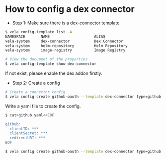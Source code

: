 # How to config a dex connector

* Step 1: Make sure there is a dex-connector template

```bash
$ vela config-template list -A
NAMESPACE       NAME                    ALIAS                                   SCOPE   SENSITIVE       CREATED-TIME                 
vela-system     dex-connector           Dex Connector                           system  false           2022-10-12 23:48:05 +0800 CST
vela-system     helm-repository         Helm Repository                         project false           2022-10-14 12:04:58 +0800 CST
vela-system     image-registry          Image Registry                          project false           2022-10-13 15:39:37 +0800 CST

# View the document of the properties
$ vela config-template show dex-connector
```

If not exist, please enable the dex addon firstly.

* Step 2: Create a config

```bash
# Create a connector config
$ vela config create github-oauth --template dex-connector type=github github.clientID=*** github.clientSecret=*** github.redirectURI=***
```

Write a yaml file to create the config.

```bash
$ cat>github.yaml<<EOF

github:
  clientID: ***
  clientSecret: ***
  redirectURI: ***
EOF

$ vela config create github-oauth --template dex-connector type=github -f github.yaml
```
